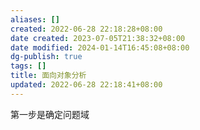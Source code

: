 ```yaml
---
aliases: []
created: 2022-06-28 22:18:28+08:00
date created: 2023-07-05T21:38:32+08:00
date modified: 2024-01-14T16:45:08+08:00
dg-publish: true
tags: []
title: 面向对象分析
updated: 2022-06-28 22:18:41+08:00
---
```


第一步是确定问题域